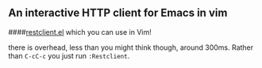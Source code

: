 ## An interactive HTTP client for Emacs in vim

####[restclient.el](https://github.com/pashky/restclient.el) which you can use in Vim!

there is overhead, less than you might think though, around 300ms. Rather than `C-cC-c` you just run `:Restclient`.
